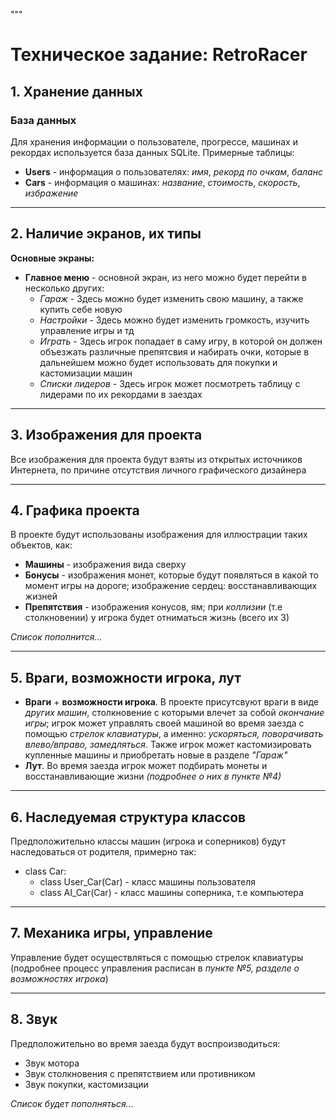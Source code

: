 """

# Техническое задание: RetroRacer

## 1. Хранение данных

### База данных
Для хранения информации о пользователе, прогрессе, машинах и рекордах используется база данных SQLite. Примерные таблицы:

- **Users** - информация о пользователях: *имя*, *рекорд по очкам*, *баланс*
- **Cars** - информация о машинах: *название*, *стоимость*, *скорость*, *избражение*

____
## 2. Наличие экранов, их типы

**Основные экраны:**

- **Главное меню** - основной экран, из него можно будет перейти в несколько других:
  - *Гараж* - Здесь можно будет изменить свою машину, а также купить себе новую
  - *Настройки* - Здесь можно будет изменить громкость, изучить управление игры и тд
  - *Играть* - Здесь игрок попадает в саму игру, в которой он должен объезжать различные препятсвия и набирать очки, которые в дальнейшем можно будет использовать для покупки и кастомизации машин
  - *Списки лидеров* - Здесь игрок может посмотреть таблицу с лидерами по их рекордами в заездах
_____

## 3. Изображения для проекта
Все изображения для проекта будут взяты из открытых источников Интернета, по причине отсутствия личного графического дизайнера
______

## 4. Графика проекта
В проекте будут использованы изображения для иллюстрации таких объектов, как:

- **Машины** - изображения вида сверху
- **Бонусы** - изображения монет, которые будут появляться в какой то момент игры на дороге; изображение сердец: восстанавливающих жизней
- **Препятствия** - изображения конусов, ям; при *коллизии* (т.е столкновении) у игрока будет отниматься жизнь (всего их 3)

*Список пополнится...*
_____

## 5. Враги, возможности игрока, лут

- **Враги** + **возможности игрока**. В проекте присутсвуют враги в виде *других машин*, столкновение с которыми влечет за собой *окончание игры*; игрок может управлять своей машиной во время заезда с помощью *стрелок клавиатуры*, а именно: *ускоряться, поворачивать влево/вправо, замедляться*. Также игрок может кастомизировать купленные машины и приобретать новые в разделе *"Гараж"*
- **Лут**. Во время заезда игрок может подбирать монеты и восстанавливающие жизни *(подробнее о них в пункте №4)*
____

## 6. Наследуемая структура классов 
Предположительно классы машин (игрока и соперников) будут наследоваться от родителя, примерно так:

- class Car:
  - class User_Car(Car) - класс машины пользователя
  - class AI_Car(Car) - класс машины соперника, т.е компьютера
_____

## 7. Механика игры, управление
Управление будет осуществляться с помощью стрелок клавиатуры (подробнее процесс управления расписан в *пункте №5, разделе о возможностях игрока*)
____

## 8. Звук
Предположительно во время заезда будут воспроизводиться:

- Звук мотора
- Звук столкновения с препятствием или противником
- Звук покупки, кастомизации

*Список будет пополняться...*
  
  

